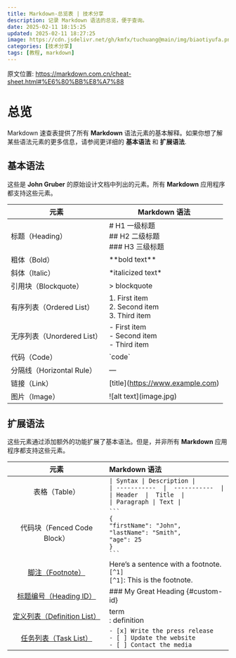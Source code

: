 ```yaml
---
title: Markdown-总览表 | 技术分享
description: 记录 Markdown 语法的总览，便于查询。
date: 2025-02-11 18:15:25
updated: 2025-02-11 18:27:25
image: https://cdn.jsdelivr.net/gh/kmfx/tuchuang@main/img/biaotiyufa.png
categories: [技术分享]
tags: [教程, markdown]
---
```


原文位置: https://markdown.com.cn/cheat-sheet.html#%E6%80%BB%E8%A7%88

# 总览

Markdown 速查表提供了所有 **Markdown**
语法元素的基本解释。如果你想了解某些语法元素的更多信息，请参阅更详细的
**基本语法** 和 **扩展语法**.

## 基本语法

这些是 **John Gruber** 的原始设计文档中列出的元素。所有 **Markdown**
应用程序都支持这些元素。

| 元素                       | Markdown 语法                                           |
| -------------------------- | ------------------------------------------------------- |
| 标题（Heading）            | \# H1 一级标题<br> \## H2 二级标题<br> \### H3 三级标题 |
| 粗体（Bold）               | \*\*bold text\*\*                                       |
| 斜体（Italic）             | \*italicized text\*                                     |
| 引用块（Blockquote）       | \> blockquote                                           |
| 有序列表（Ordered List）   | 1\. First item<br> 2. Second item<br> 3. Third item     |
| 无序列表（Unordered List） | \- First item<br> - Second item<br> - Third item        |
| 代码（Code）               | \`code\`                                                |
| 分隔线（Horizontal Rule）  | —                                                       |
| 链接（Link）               | \[title\](https://www.example.com)                      |
| 图片（Image）              | \![alt text\](image.jpg)                                |

## 扩展语法

这些元素通过添加额外的功能扩展了基本语法。但是，并非所有 **Markdown**
应用程序都支持这些元素。

|                                             元素                                             | Markdown 语法                                                                                                                     |
| :------------------------------------------------------------------------------------------: | :-------------------------------------------------------------------------------------------------------------------------------- |
|                                        表格（Table）                                         | `\| Syntax \| Description \|`<br>`\| -----------  \|  -----------  \|`<br>`\| Header  \|  Title  \|`<br>`\| Paragraph \| Text \|` |
|                                 代码块（Fenced Code Block）                                  | ` ``` `<br>`{`<br>`"firstName": "John",`<br>`"lastName": "Smith",`<br/>`"age": 25`<br>`}`<br>` ``` `                              |
|          [脚注（Footnote）](https://markdown.com.cn/extended-syntax/footnotes.html)          | Here’s a sentence with a footnote. `[^1]`<br/>`[^1]`: This is the footnote.                                                       |
|      [标题编号（Heading ID）](https://markdown.com.cn/extended-syntax/heading-ids.html)      | \### My Great Heading {#custom-id}                                                                                                |
| [定义列表（Definition List）](https://markdown.com.cn/extended-syntax/definition-lists.html) | term<br/>: definition                                                                                                             |
|       [任务列表（Task List）](https://markdown.com.cn/extended-syntax/task-lists.html)       | `- [x] Write the press release`<br/>`- [ ] Update the website`<br/>`- [ ] Contact the media`                                      |
